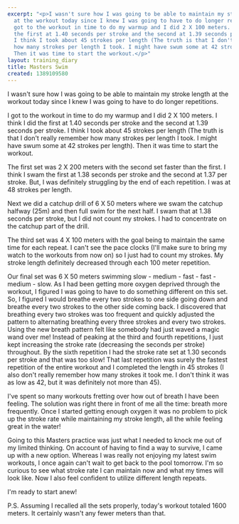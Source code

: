 ```yaml
---
excerpt: "<p>I wasn't sure how I was going to be able to maintain my stroke length
  at the workout today since I knew I was going to have to do longer repetitions.</p><p>I
  got to the workout in time to do my warmup and I did 2 X 100 meters. I think I did
  the first at 1.40 seconds per stroke and the second at 1.39 seconds per stroke.
  I think I took about 45 strokes per length (The truth is that I don't really remember
  how many strokes per length I took. I might have swum some at 42 strokes per length).
  Then it was time to start the workout.</p>"
layout: training_diary
title: Masters Swim
created: 1389109580
---
```

<p>I wasn't sure how I was going to be able to maintain my stroke length at the workout today since I knew I was going to have to do longer repetitions.</p><p>I got to the workout in time to do my warmup and I did 2 X 100 meters. I think I did the first at 1.40 seconds per stroke and the second at 1.39 seconds per stroke. I think I took about 45 strokes per length (The truth is that I don't really remember how many strokes per length I took. I might have swum some at 42 strokes per length). Then it was time to start the workout.</p><p>The first set was 2 X 200 meters with the second set faster than the first. I think I swam the first at 1.38 seconds per stroke and the second at 1.37 per stroke. But, I was definitely struggling by the end of each repetition. I was at 48 strokes per length.</p><p>Next we did a catchup drill of 6 X 50 meters where we swam the catchup halfway (25m) and then full swim for the next half. I swam that at 1.38 seconds per stroke, but I did not count my strokes. I had to concentrate on the catchup part of the drill.</p><p>The third set was 4 X 100 meters with the goal being to maintain the same time for each repeat. I can't see the pace clocks (I'll make sure to bring my watch to the workouts from now on) so I just had to count my strokes. My stroke length definitely decreased through each 100 meter repetition.</p><p>Our final set was 6 X 50 meters swimming slow - medium - fast - fast - medium - slow. As I had been getting more oxygen deprived through the workout, I figured I was going to have to do something different on this set. So, I figured I would breathe every two strokes to one side going down and breathe every two strokes to the other side coming back. I discovered that breathing every two strokes was too frequent and quickly adjusted the pattern to alternating breathing every three strokes and every two strokes. Using the new breath pattern felt like somebody had just waved a magic wand over me! Instead of peaking at the third and fourth repetitions, I just kept increasing the stroke rate (decreasing the seconds per stroke) throughout. By the sixth repetition I had the stroke rate set at 1.30 seconds per stroke and that was too slow! That last repetition was surely the fastest repetition of the entire workout and I completed the length in 45 strokes (I also don't really remember how many strokes it took me. I don't think it was as low as 42, but it was definitely not more than 45).</p><p>I've spent so many workouts fretting over how out of breath I have been feeling. The solution was right there in front of me all the time: breath more frequently. Once I started getting enough oxygen it was no problem to pick up the stroke rate while maintaining my stroke length, all the while feeling great in the water!</p><p>Going to this Masters practice was just what I needed to knock me out of my limited thinking. On account of having to find a way to survive, I came up with a new option. Whereas I was really not enjoying my latest swim workouts, I once again can't wait to get back to the pool tomorrow. I'm so curious to see what stroke rate I can maintain now and what my times will look like. Now I also feel confident to utilize different length repeats.</p><p>I'm ready to start anew!</p><p>P.S. Assuming I recalled all the sets properly, today's workout totaled 1600 meters. It certainly wasn't any fewer meters than that.</p>
